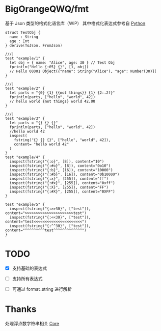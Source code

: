 # BigOrangeQWQ/fmt

基于 Json 类型的格式化语言库（WIP）
其中格式化表达式参考自 [Python](https://docs.python.org/zh-cn/3/library/string.html#formatstrings)

```moonbit
struct TestObj {
  name : String
  age : Int
} derive(ToJson, FromJson)

///|
test "example/1" {
  let obj = { name: "Alice", age: 30 } // Test Obj
  fprintln("Hello {:05} {}", [1, obj])
  // Hello 00001 Object({"name": String("Alice"), "age": Number(30)})
}

///|
test "example/2" {
  let parts = "{0} {1} {{not things}} {1} {2:.2f}"
  fprintln(parts, ["hello", "world", 42])
  // hello world {not things} world 42.00
}

///|
test "example/3" {
  let parts = "{} {} {}"
  fprintln(parts, ["hello", "world", 42])
  //hello world 42
  inspect(
    fstring("{} {} {}", ["hello", "world", 42]),
    content= "hello world 42"
  )
}
test "example/4" {
  inspect(fstring("{:o}", [8]), content="10")
  inspect(fstring("{:#o}", [8]), content="0o10")
  inspect(fstring("{:b}", [16]), content="10000")
  inspect(fstring("{:#b}", [16]), content="0b10000")
  inspect(fstring("{:x}", [255]), content="ff")
  inspect(fstring("{:#x}", [255]), content="0xff")
  inspect(fstring("{:X}", [255]), content="FF")
  inspect(fstring("{:#X}", [255]), content="0XFF")
}

test "example/5" {
  inspect(fstring("{:>>30}", ["test"]), content=">>>>>>>>>>>>>>>>>>>>>>test")
  inspect(fstring("{:<<30}", ["test"]), content="test<<<<<<<<<<<<<<<<<<<<<<")
  inspect(fstring("{:^^30}", ["test"]), content="^^^^^^^^^test^^^^^^^^^^^^^")
}
```


# TODO

- [x] 支持基础的表达式
- [ ] 支持所有表达式
- [ ] 可通过 format_string 进行解析


# Thanks

处理浮点数字符串相关 [Core](https://github.com/moonbitlang/core/tree/main/double/internal/ryu)